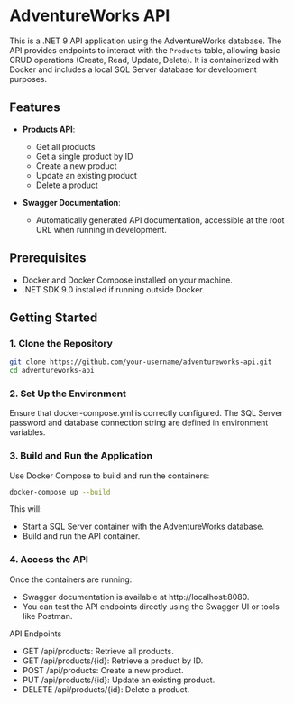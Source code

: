 # AdventureWorks API

This is a .NET 9 API application using the AdventureWorks database. The API provides endpoints to interact with the `Products` table, allowing basic CRUD operations (Create, Read, Update, Delete). It is containerized with Docker and includes a local SQL Server database for development purposes.

## Features

- **Products API**:
  - Get all products
  - Get a single product by ID
  - Create a new product
  - Update an existing product
  - Delete a product

- **Swagger Documentation**:
  - Automatically generated API documentation, accessible at the root URL when running in development.

## Prerequisites

- Docker and Docker Compose installed on your machine.
- .NET SDK 9.0 installed if running outside Docker.

## Getting Started

### 1. Clone the Repository

```bash
git clone https://github.com/your-username/adventureworks-api.git
cd adventureworks-api
```

### 2. Set Up the Environment

Ensure that docker-compose.yml is correctly configured. The SQL Server password and database connection string are defined in environment variables.

### 3. Build and Run the Application
Use Docker Compose to build and run the containers:

```bash
docker-compose up --build
```
This will:

- Start a SQL Server container with the AdventureWorks database.
- Build and run the API container.
### 4. Access the API
Once the containers are running:

- Swagger documentation is available at http://localhost:8080.
- You can test the API endpoints directly using the Swagger UI or tools like Postman.

API Endpoints
- GET /api/products: Retrieve all products.
- GET /api/products/{id}: Retrieve a product by ID.
- POST /api/products: Create a new product.
- PUT /api/products/{id}: Update an existing product.
- DELETE /api/products/{id}: Delete a product.



